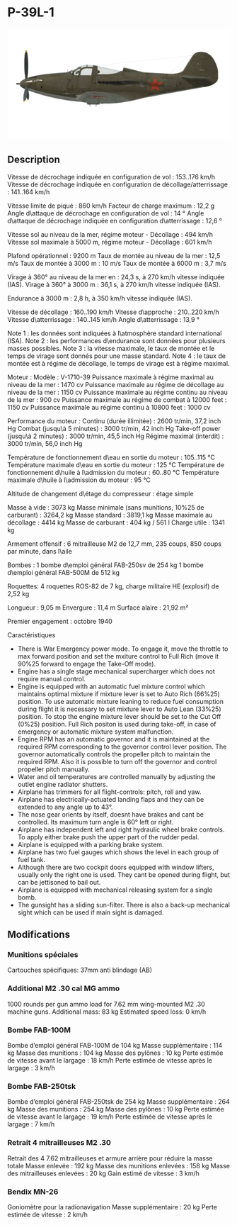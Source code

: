 # P-39L-1

![p39l1](../images/p39l1.png)

## Description

Vitesse de décrochage indiquée en configuration de vol : 153..176 km/h
Vitesse de décrochage indiquée en configuration de décollage/atterrissage : 141..164 km/h

Vitesse limite de piqué : 860 km/h
Facteur de charge maximum : 12,2 g
Angle d\attaque de décrochage en configuration de vol : 14 °
Angle d\attaque de décrochage indiquée en configuration d\atterrissage : 12,6 °

Vitesse sol au niveau de la mer, régime moteur - Décollage : 494 km/h
Vitesse sol maximale à 5000 m, régime moteur - Décollage : 601 km/h

Plafond opérationnel : 9200 m
Taux de montée au niveau de la mer : 12,5 m/s
Taux de montée à 3000 m : 10 m/s
Taux de montée à 6000 m : 3,7 m/s

Virage à 360° au niveau de la mer en : 24,3 s, à 270 km/h vitesse indiquée (IAS).
Virage à 360° à 3000 m : 36,1 s, à 270 km/h vitesse indiquée (IAS).

Endurance à 3000 m : 2,8 h, à 350 km/h vitesse indiquée (IAS).

Vitesse de décollage : 160..190 km/h
Vitesse d\approche : 210..220 km/h
Vitesse d\atterrissage : 140..145 km/h
Angle d\atterrissage : 13,9 °

Note 1 : les données sont indiquées à l\atmosphère standard international (ISA).
Note 2 : les performances d\endurance sont données pour plusieurs masses possibles.
Note 3 : la vitesse maximale, le taux de montée et le temps de virage sont donnés pour une masse standard.
Note 4 : le taux de montée est à régime de décollage, le temps de virage est à régime maximal.

Moteur :
Modèle : V-1710-39
Puissance maximale à régime maximal au niveau de la mer : 1470 cv
Puissance maximale au régime de décollage au niveau de la mer : 1150 cv
Puissance maximale au régime continu au niveau de la mer : 900 cv
Puissance maximale au régime de combat à 12000 feet : 1150 cv
Puissance maximale au régime continu à 10800 feet : 1000 cv

Performance du moteur :
Continu (durée illimitée) : 2600 tr/min, 37,2 inch Hg
Combat (jusqu\à 5 minutes) : 3000 tr/min, 42 inch Hg
Take-off power (jusqu\à 2 minutes) : 3000 tr/min, 45,5 inch Hg
Régime maximal (interdit) : 3000 tr/min, 56,0 inch Hg

Température de fonctionnement d\eau en sortie du moteur : 105..115 °C
Température maximale d\eau en sortie du moteur : 125 °C
Température de fonctionnement d\huile à l\admission du moteur : 60..80 °C
Température maximale d\huile à l\admission du moteur : 95 °C

Altitude de changement d\étage du compresseur : étage simple

Masse à vide : 3073 kg
Masse minimale (sans munitions, 10%25 de carburant) : 3264,2 kg
Masse standard : 3819,1 kg
Masse maximale au décollage : 4414 kg
Masse de carburant : 404 kg / 561 l
Charge utile : 1341 kg

Armement offensif :
6 mitrailleuse M2 de 12,7 mm, 235 coups, 850 coups par minute, dans l\aile

Bombes :
1 bombe d\emploi général FAB-250sv de 254 kg
1 bombe d\emploi général FAB-500M de 512 kg

Roquettes:
4 roquettes ROS-82 de 7 kg, charge militaire HE (explosif) de 2,52 kg

Longueur : 9,05 m
Envergure : 11,4 m
Surface alaire : 21,92 m²

Premier engagement : octobre 1940

Caractéristiques
- There is War Emergency power mode. To engage it, move the throttle to max forward position and set the mxiture control to Full Rich (move it 90%25 forward to engage the Take-Off mode).
- Engine has a single stage mechanical supercharger which does not require manual control.
- Engine is equipped with an automatic fuel mixture control which maintains optimal mixture if mixture lever is set to Auto Rich (66%25) position. To use automatic mixture leaning to reduce fuel consumption during flight it is necessary to set mixture lever to Auto Lean (33%25) position. To stop the engine mixture lever should be set to the Cut Off (0%25) position. Full Rich positon is used during take-off, in case of emergency or automatic mixture system malfunction.
- Engine RPM has an automatic governor and it is maintained at the required RPM corresponding to the governor control lever position. The governor automatically controls the propeller pitch to maintain the required RPM. Also it is possible to turn off the governor and control propeller pitch manually.
- Water and oil temperatures are controlled manually by adjusting the outlet engine radiator shutters.
- Airplane has trimmers for all flight-controls: pitch, roll and yaw.
- Airplane has electrically-actuated landing flaps and they can be extended to any angle up to 43°.
- The nose gear orients by itself, doesnt have brakes and cant be controlled. Its maximum turn angle is 60° left or right.
- Airplane has independent left and right hydraulic wheel brake controls. To apply either brake push the upper part of the rudder pedal.
- Airplane is equipped with a parking brake system.
- Airplane has two fuel gauges which shows the level in each group of fuel tank.
- Although there are two cockpit doors equipped with window lifters, usually only the right one is used. They cant be opened during flight, but can be jettisoned to bail out.
- Airplane is equipped with mechanical releasing system for a single bomb.
- The gunsight has a sliding sun-filter. There is also a back-up mechanical sight which can be used if main sight is damaged.

## Modifications



### Munitions spéciales

Cartouches spécifiques: 37mm anti blindage (AB)﻿

### Additional M2 .30 cal MG ammo

1000 rounds per gun ammo load for 7.62 mm wing-mounted M2 .30 machine guns.
Additional mass: 83 kg
Estimated speed loss: 0 km/h﻿


### Bombe FAB-100M

Bombe d’emploi général FAB-100M de 104 kg
Masse supplémentaire : 114 kg
Masse des munitions : 104 kg
Masse des pylônes : 10 kg
Perte estimée de vitesse avant le largage : 18 km/h
Perte estimée de vitesse après le largage : 3 km/h﻿


### Bombe FAB-250tsk 

Bombe d’emploi général FAB-250tsk de 254 kg
Masse supplémentaire : 264 kg
Masse des munitions : 254 kg
Masse des pylônes : 10 kg
Perte estimée de vitesse avant le largage : 19 km/h
Perte estimée de vitesse après le largage : 7 km/h﻿


### Retrait 4 mitrailleuses M2 .30

Retrait des 4 7.62 mitrailleuses et armure arrière pour réduire la masse totale
Masse enlevée : 192 kg
Masse des munitions enlevées : 158 kg
Masse des mitrailleuses enlevées : 20 kg
Gain estimé de vitesse : 3 km/h﻿

### Bendix MN-26

Goniomètre pour la radionavigation
Masse supplémentaire : 20 kg
Perte estimée de vitesse : 2 km/h